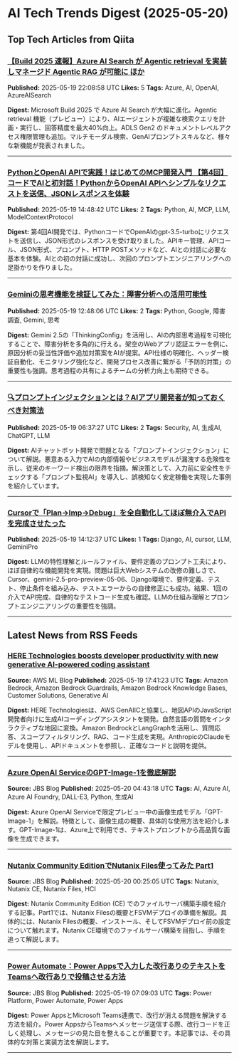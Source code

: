 # AI Tech Trends Digest (2025-05-20)


## Top Tech Articles from Qiita


### [【Build 2025 速報】Azure AI Search が Agentic retrieval を実装しマネージド Agentic RAG が可能に ほか](https://qiita.com/nohanaga/items/f374b5baecf441695b50)
**Published:** 2025-05-19 22:08:58 UTC
**Likes:** 5
**Tags:** Azure, AI, OpenAI, AzureAISearch

**Digest:**
Microsoft Build 2025 で Azure AI Search が大幅に進化。Agentic retrieval 機能（プレビュー）により、AIエージェントが複雑な検索クエリを計画・実行し、回答精度を最大40%向上。ADLS Gen2 のドキュメントレベルアクセス権限管理も追加。マルチモーダル検索、GenAIプロンプトスキルなど、様々な新機能が発表されました。

---

### [PythonとOpenAI APIで実践！はじめてのMCP開発入門 【第4回】コードでAIと初対話！PythonからOpenAI APIへシンプルなリクエストを送信、JSONレスポンスを体験](https://qiita.com/QueryPie/items/e2310f2cd42f72bb9028)
**Published:** 2025-05-19 14:48:42 UTC
**Likes:** 2
**Tags:** Python, AI, MCP, LLM, ModelContextProtocol

**Digest:**
第4回AI開発では、PythonコードでOpenAIのgpt-3.5-turboにリクエストを送信し、JSON形式のレスポンスを受け取りました。APIキー管理、APIコール、JSON形式、プロンプト、HTTP POSTメソッドなど、AIとの対話に必要な基本を体験。AIとの初の対話に成功し、次回のプロンプトエンジニアリングへの足掛かりを作りました。

---

### [Geminiの思考機能を検証してみた：障害分析への活用可能性](https://qiita.com/Tadataka_Takahashi/items/ea66188cb71d36335eaf)
**Published:** 2025-05-19 12:48:06 UTC
**Likes:** 2
**Tags:** Python, Google, 障害調査, Gemini, 思考

**Digest:**
Gemini 2.5の「ThinkingConfig」を活用し、AIの内部思考過程を可視化することで、障害分析を多角的に行える。架空のWebアプリ認証エラーを例に、原因分析の妥当性評価や追加対策案をAIが提案。API仕様の明確化、ヘッダー検証自動化、モニタリング強化など、開発プロセス改善に繋がる「予防的対策」の重要性も強調。思考過程の共有によるチームの分析力向上も期待できる。

---

### [🔍プロンプトインジェクションとは？AIアプリ開発者が知っておくべき対策法](https://qiita.com/kikudesuyo/items/29c05a6e31cb54aae19e)
**Published:** 2025-05-19 06:37:27 UTC
**Likes:** 2
**Tags:** Security, AI, 生成AI, ChatGPT, LLM

**Digest:**
AIチャットボット開発で問題となる「プロンプトインジェクション」について解説。悪意ある入力でAIの内部情報やビジネスモデルが漏洩する危険性を示し、従来のキーワード検出の限界を指摘。解決策として、入力前に安全性をチェックする「プロンプト監視AI」を導入し、誤検知なく安定稼働を実現した事例を紹介しています。

---

### [Cursorで「Plan→Imp→Debug」を全自動化してほぼ無介入でAPIを完成させたった](https://qiita.com/yheihei/items/058d5d6ed934f7e8887a)
**Published:** 2025-05-19 14:12:37 UTC
**Likes:** 1
**Tags:** Django, AI, cursor, LLM, GeminiPro

**Digest:**
LLMの特性理解とルールファイル、要件定義のプロンプト工夫により、ほぼ自律的な機能開発を実現。問題は巨大Webシステムの改修の難しさで、Cursor、gemini-2.5-pro-preview-05-06、Django環境で、要件定義、テスト、停止条件を組み込み、テストエラーからの自律修正にも成功。結果、1回の介入でAPI完成、自律的なテストコード生成も確認。LLMの仕組み理解とプロンプトエンジニアリングの重要性を強調。

---

## Latest News from RSS Feeds


### [HERE Technologies boosts developer productivity with new generative AI-powered coding assistant](https://aws.amazon.com/blogs/machine-learning/here-technologies-boosts-developer-productivity-with-new-generative-ai-powered-coding-assistant/)
**Source:** AWS ML Blog
**Published:** 2025-05-19 17:41:23 UTC
**Tags:** Amazon Bedrock, Amazon Bedrock Guardrails, Amazon Bedrock Knowledge Bases, Customer Solutions, Generative AI

**Digest:**
HERE Technologiesは、AWS GenAIICと協業し、地図APIのJavaScript開発者向けに生成AIコーディングアシスタントを開発。自然言語の質問をインタラクティブな地図に変換。Amazon BedrockとLangGraphを活用し、質問応答、スコープフィルタリング、RAG、コード生成を実現。AnthropicのClaudeモデルを使用し、APIドキュメントを参照し、正確なコードと説明を提供。

---

### [Azure OpenAI ServiceのGPT-Image-1を徹底解説](https://blog.jbs.co.jp/entry/2025/05/20/134318)
**Source:** JBS Blog
**Published:** 2025-05-20 04:43:18 UTC
**Tags:** AI, Azure AI, Azure AI Foundry, DALL-E3, Python, 生成AI

**Digest:**
Azure OpenAI Serviceで限定プレビュー中の画像生成モデル「GPT-Image-1」を解説。特徴として、画像生成の概要、具体的な使用方法を紹介します。GPT-Image-1は、Azure上で利用でき、テキストプロンプトから高品質な画像を生成できます。

---

### [Nutanix Community EditionでNutanix Files使ってみた Part1](https://blog.jbs.co.jp/entry/2025/05/20/092505)
**Source:** JBS Blog
**Published:** 2025-05-20 00:25:05 UTC
**Tags:** Nutanix, Nutanix CE, Nutanix Files, HCI

**Digest:**
Nutanix Community Edition (CE) でのファイルサーバ構築手順を紹介する記事。Part1では、Nutanix Filesの概要とFSVMデプロイの準備を解説。具体的には、Nutanix Filesの概要、インストール、そしてFSVMデプロイ前の設定について触れます。Nutanix CE環境でのファイルサーバ構築を目指し、手順を追って解説します。

---

### [Power Automate：Power Appsで入力した改行ありのテキストをTeamsへ改行ありで投稿させる方法](https://blog.jbs.co.jp/entry/2025/05/19/160903)
**Source:** JBS Blog
**Published:** 2025-05-19 07:09:03 UTC
**Tags:** Power Platform, Power Automate, Power Apps

**Digest:**
Power AppsとMicrosoft Teams連携で、改行が消える問題を解決する方法を紹介。Power AppsからTeamsへメッセージ送信する際、改行コードを正しく処理し、メッセージの見た目を整えることが重要です。本記事では、その具体的な対策と実装方法を解説します。

---
